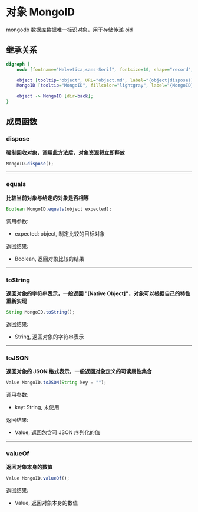 # 对象 MongoID
mongodb 数据库数据唯一标识对象，用于存储传递 oid

## 继承关系
```dot
digraph {
    node [fontname="Helvetica,sans-Serif", fontsize=10, shape="record", style="filled", fillcolor="white"];

    object [tooltip="object", URL="object.md", label="{object|dispose()\lequals()\ltoString()\ltoJSON()\lvalueOf()\l}"];
    MongoID [tooltip="MongoID", fillcolor="lightgray", label="{MongoID}"];

    object -> MongoID [dir=back];
}
```

## 成员函数
        
### dispose
**强制回收对象，调用此方法后，对象资源将立即释放**

```JavaScript
MongoID.dispose();
```

--------------------------
### equals
**比较当前对象与给定的对象是否相等**

```JavaScript
Boolean MongoID.equals(object expected);
```

调用参数:
* expected: object, 制定比较的目标对象

返回结果:
* Boolean, 返回对象比较的结果

--------------------------
### toString
**返回对象的字符串表示，一般返回 "[Native Object]"，对象可以根据自己的特性重新实现**

```JavaScript
String MongoID.toString();
```

返回结果:
* String, 返回对象的字符串表示

--------------------------
### toJSON
**返回对象的 JSON 格式表示，一般返回对象定义的可读属性集合**

```JavaScript
Value MongoID.toJSON(String key = "");
```

调用参数:
* key: String, 未使用

返回结果:
* Value, 返回包含可 JSON 序列化的值

--------------------------
### valueOf
**返回对象本身的数值**

```JavaScript
Value MongoID.valueOf();
```

返回结果:
* Value, 返回对象本身的数值

